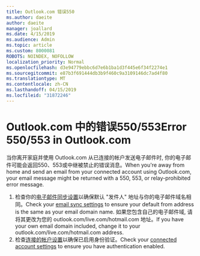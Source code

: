 ```yaml
---
title: Outlook.com 错误550
ms.author: daeite
author: daeite
manager: joallard
ms.date: 4/15/2019
ms.audience: Admin
ms.topic: article
ms.custom: 8000081
ROBOTS: NOINDEX, NOFOLLOW
localization_priority: Normal
ms.openlocfilehash: d3e94779ebbc6d7e6b1ba1d3f445e6f34f2274e1
ms.sourcegitcommit: e87b3f691444db3b9f460c9a3109146dc7ad4f80
ms.translationtype: MT
ms.contentlocale: zh-CN
ms.lasthandoff: 04/15/2019
ms.locfileid: "31872246"
---
```

# <a name="error-550553-in-outlookcom"></a><span data-ttu-id="caf82-102">Outlook.com 中的错误550/553</span><span class="sxs-lookup"><span data-stu-id="caf82-102">Error 550/553 in Outlook.com</span></span>

<span data-ttu-id="caf82-103">当你离开家庭并使用 Outlook.com 从已连接的帐户发送电子邮件时, 你的电子邮件可能会返回550、553或中继被禁止的错误消息。</span><span class="sxs-lookup"><span data-stu-id="caf82-103">When you're away from home and send an email from your connected account using Outlook.com, your email message might be returned with a 550, 553, or relay-prohibited error message.</span></span>
1. <span data-ttu-id="caf82-104">检查你的[电子邮件同步设置](https://go.microsoft.com/fwlink/?linkid=2031283)以确保默认 "发件人" 地址与你的电子邮件域名相同。</span><span class="sxs-lookup"><span data-stu-id="caf82-104">Check your [email sync settings](https://go.microsoft.com/fwlink/?linkid=2031283) to ensure your default from address is the same as your email domain name.</span></span> <span data-ttu-id="caf82-105">如果您包含自己的电子邮件域, 请将其更改为您的 outlook.com/live.com/hotmail.com 地址。</span><span class="sxs-lookup"><span data-stu-id="caf82-105">If you have your own email domain included, change it to your outlook.com/live.com/hotmail.com address.</span></span>
2. <span data-ttu-id="caf82-106">检查[连接的帐户设置](https://go.microsoft.com/fwlink/?linkid=875264&clcid=0x409)以确保已启用身份验证。</span><span class="sxs-lookup"><span data-stu-id="caf82-106">Check your [connected account settings](https://go.microsoft.com/fwlink/?linkid=875264&clcid=0x409) to ensure you have authentication enabled.</span></span>